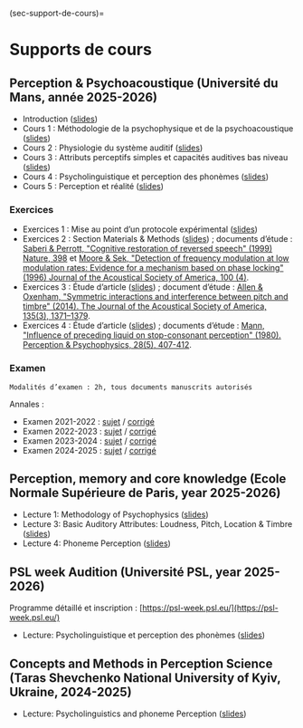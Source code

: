 (sec-support-de-cours)=
# Supports de cours

## **Perception & Psychoacoustique** (Université du Mans, année 2025-2026)

- Introduction ([slides](https://sdrive.cnrs.fr/s/F6DC2z6E2ERkPsA))
- Cours 1 : Méthodologie de la psychophysique et de la psychoacoustique ([slides](https://sdrive.cnrs.fr/s/6BQBKxQxstB3SZg))
- Cours 2 : Physiologie du système auditif ([slides](https://sdrive.cnrs.fr/s/9rAAnyQR8mAWS6n))
- Cours 3 : Attributs perceptifs simples et capacités auditives bas niveau ([slides](https://sdrive.cnrs.fr/s/tqTF66wTgniGTig))
- Cours 4 : Psycholinguistique et perception des phonèmes ([slides](https://sdrive.cnrs.fr/s/R4WHBkH4pyKAASE))
- Cours 5 : Perception et réalité ([slides](https://sdrive.cnrs.fr/s/sTnbPYfNjCdBYrF))

### Exercices

- Exercices 1 : Mise au point d’un protocole expérimental ([slides](https://sdrive.cnrs.fr/s/kQxzCrJPk8rWZBo))
- Exercices 2 : Section Materials & Methods ([slides](https://sdrive.cnrs.fr/s/m8TG8atY4mTJfnw)) ; documents d’étude : [Saberi & Perrott, "Cognitive restoration of reversed speech" (1999) Nature, 398](https://sdrive.cnrs.fr/s/2Z7MXYSZKrN6FXm) et [Moore & Sek, "Detection of frequency modulation at low modulation rates: Evidence for a mechanism based on phase locking" (1996) Journal of the Acoustical Society of America, 100 (4)](https://sdrive.cnrs.fr/s/ZoQYzAYZRRL2FjF).
- Exercices 3 : Étude d’article ([slides](https://sdrive.cnrs.fr/s/wwCnEBmbLBZck3K)) ; document d’étude : [Allen & Oxenham, "Symmetric interactions and interference between pitch and timbre" (2014). The Journal of the Acoustical Society of America, 135(3), 1371–1379](https://sdrive.cnrs.fr/s/3fy8WzGQiSnYBib).
- Exercices 4 : Étude d’article ([slides](https://sdrive.cnrs.fr/s/Pmy7Kw2yNzoWqFo)) ; documents d’étude : [Mann, "Influence of preceding liquid on stop-consonant perception" (1980). Perception & Psychophysics, 28(5), 407-412](https://sdrive.cnrs.fr/s/tRyS2nMTw76k5dT).

### Examen

```{note}
Modalités d’examen : 2h, tous documents manuscrits autorisés
```

Annales :
- Examen 2021-2022 : [sujet](https://sdrive.cnrs.fr/s/nYeRyymyqgYcYQt) / [corrigé](https://sdrive.cnrs.fr/s/bD7XNYm3ffbS9DY)
- Examen 2022-2023 : [sujet](https://sdrive.cnrs.fr/s/8AEdTG97PksEAyE) / [corrigé](https://sdrive.cnrs.fr/s/GGDsrbjQiCJzbrM)
- Examen 2023-2024 : [sujet](https://sdrive.cnrs.fr/s/BpBqt6qXa34Z9Aw) / [corrigé](https://sdrive.cnrs.fr/s/AMTgMYPa7DSG5wj)
- Examen 2024-2025 : [sujet](https://sdrive.cnrs.fr/s/XTCrtYfyYQXmTWE) / [corrigé](https://sdrive.cnrs.fr/s/L4MdyzpfkzqTDyj)

## **Perception, memory and core knowledge** (Ecole Normale Supérieure de Paris, year 2025-2026)

- Lecture 1: Methodology of Psychophysics ([slides](https://sdrive.cnrs.fr/s/EyZ5Q5WQNjBi8SE))
- Lecture 3: Basic Auditory Attributes: Loudness, Pitch, Location & Timbre ([slides](https://sdrive.cnrs.fr/s/K93s2i29rNmk43Z))
- Lecture 4: Phoneme Perception ([slides](https://sdrive.cnrs.fr/s/kAmAkATbw53bssL))

## **PSL week Audition** (Université PSL, year 2025-2026)

Programme détaillé et inscription : [https://psl-week.psl.eu/](https://psl-week.psl.eu/)

- Lecture: Psycholinguistique et perception des phonèmes ([slides]())

## **Concepts and Methods in Perception Science** (Taras Shevchenko National University of Kyiv, Ukraine, 2024-2025)

- Lecture: Psycholinguistics and phoneme Perception ([slides]())
